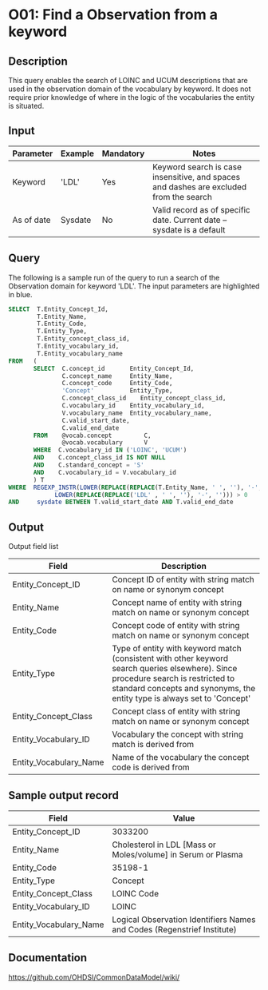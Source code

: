 <!---
Group:observation
Name:O01 Find a Observation from a keyword
Author:Patrick Ryan
CDM Version: 5.0
-->

# O01: Find a Observation from a keyword

## Description
This query enables the search of LOINC and UCUM descriptions that are used in the observation domain of the vocabulary by keyword.
It does not require prior knowledge of where in the logic of the vocabularies the entity is situated.

## Input

|  Parameter |  Example |  Mandatory |  Notes |
| --- | --- | --- | --- |
|  Keyword |  'LDL' |  Yes | Keyword search is case insensitive, and spaces and dashes are excluded from the search |
|  As of date |  Sysdate |  No | Valid record as of specific date. Current date – sysdate is a default |



## Query
The following is a sample run of the query to run a search of the Observation domain for keyword 'LDL'. The input parameters are highlighted in  blue.

```sql
SELECT  T.Entity_Concept_Id,
        T.Entity_Name,
        T.Entity_Code,
        T.Entity_Type,
        T.Entity_concept_class_id,
        T.Entity_vocabulary_id,
        T.Entity_vocabulary_name
FROM   (
       SELECT  C.concept_id       Entity_Concept_Id,
               C.concept_name     Entity_Name,
               C.concept_code     Entity_Code,
               'Concept'          Entity_Type,
               C.concept_class_id    Entity_concept_class_id,
               C.vocabulary_id    Entity_vocabulary_id,
               V.vocabulary_name  Entity_vocabulary_name,
               C.valid_start_date,
               C.valid_end_date
       FROM    @vocab.concept         C, 
               @vocab.vocabulary      V
       WHERE  C.vocabulary_id IN ('LOINC', 'UCUM')
       AND    C.concept_class_id IS NOT NULL
       AND    C.standard_concept = 'S'
       AND    C.vocabulary_id = V.vocabulary_id
       ) T
WHERE  REGEXP_INSTR(LOWER(REPLACE(REPLACE(T.Entity_Name, ' ', ''), '-', '')), 
             LOWER(REPLACE(REPLACE('LDL' , ' ', ''), '-', ''))) > 0
AND     sysdate BETWEEN T.valid_start_date AND T.valid_end_date
```

## Output

Output field list

|  Field |  Description |
| --- | --- |
|  Entity_Concept_ID | Concept ID of entity with string match on name or synonym concept |
|  Entity_Name | Concept name of entity with string match on name or synonym concept |
|  Entity_Code | Concept code of entity with string match on name or synonym concept |
|  Entity_Type | Type of entity with keyword match (consistent with other keyword search queries elsewhere). Since procedure search is restricted to standard concepts and synonyms, the entity type is always set to 'Concept' |
|  Entity_Concept_Class | Concept class of entity with string match on name or synonym concept |
|  Entity_Vocabulary_ID | Vocabulary the concept with string match is derived from |
|  Entity_Vocabulary_Name | Name of the vocabulary the concept code is derived from |



## Sample output record

|  Field |  Value |
| --- | --- |
|  Entity_Concept_ID |  3033200 |
|  Entity_Name |  Cholesterol in LDL [Mass or Moles/volume] in Serum or Plasma |
|  Entity_Code |  35198-1 |
|  Entity_Type |  Concept |
|  Entity_Concept_Class |  LOINC Code |
|  Entity_Vocabulary_ID |  LOINC |
|  Entity_Vocabulary_Name |  Logical Observation Identifiers Names and Codes (Regenstrief Institute) |

## Documentation
https://github.com/OHDSI/CommonDataModel/wiki/
